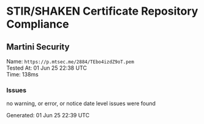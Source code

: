 # STIR/SHAKEN Certificate Repository Compliance

## Martini Security

Name: `https://p.mtsec.me/2884/TEbo4izdZ9oT.pem`\
Tested At: 01 Jun 25 22:38 UTC\
Time: 138ms

### Issues

no warning, or error, or notice date level issues were found

Generated: 01 Jun 25 22:39 UTC